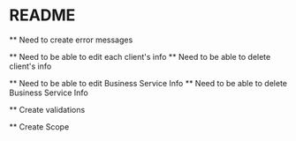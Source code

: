 # README

** Need to create error messages

** Need to be able to edit each client's info
** Need to be able to delete client's info

** Need to be able to edit Business Service Info
** Need to be able to delete Business Service Info

** Create validations

** Create Scope

